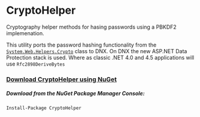 # CryptoHelper
Cryptography helper methods for hasing passwords using a PBKDF2 implemenation.

This utility ports the password hashing functionality from the  [`System.Web.Helpers.Crypto`](http://aspnetwebstack.codeplex.com/SourceControl/latest#src/System.Web.Helpers/Crypto.cs) class to DNX. On DNX the new ASP.NET Data Protection stack is used. Where as classic .NET 4.0 and 4.5 applications  will use `Rfc2898DeriveBytes` 

### [**Download CryptoHelper using NuGet**](https://www.nuget.org/packages/CryptoHelper)

##### Download from the NuGet Package Manager Console:
```
Install-Package CryptoHelper
```

